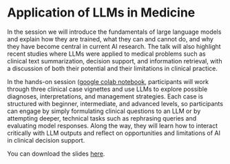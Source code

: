 # Application of LLMs in Medicine

In the session we will introduce the fundamentals of large language models and explain how they are trained, what they can and cannot do, and why they have become central in current AI research. The talk will also highlight recent studies where LLMs were applied to medical problems such as clinical text summarization, decision support, and information retrieval, with a discussion of both their potential and their limitations in clinical practice.

In the hands-on session ([google colab notebook](https://colab.research.google.com/drive/1w6oqwjsuhDTRPgCS9YBfyX5VHc3h1gnE?usp=sharing](https://colab.research.google.com/drive/1iv1ouCqDl2NGkPaFC5tCKmIUxUbaFIlV?usp=sharing)), participants will work through three clinical case vignettes and use LLMs to explore possible diagnoses, interpretations, and management strategies. Each case is structured with beginner, intermediate, and advanced levels, so participants can engage by simply formulating clinical questions to an LLM or by attempting deeper, technical tasks such as rephrasing queries and evaluating model responses. Along the way, they will learn how to interact critically with LLM outputs and reflect on opportunities and limitations of AI in clinical decision support. 

You can download the slides [here](3.3_llm_in_medicine.pdf).
